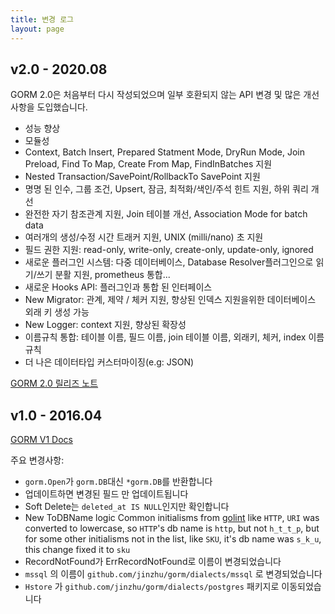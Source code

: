 ```yaml
---
title: 변경 로그
layout: page
---
```


## v2.0 - 2020.08

GORM 2.0은 처음부터 다시 작성되었으며 일부 호환되지 않는 API 변경 및 많은 개선 사항을 도입했습니다.

* 성능 향상
* 모듈성
* Context, Batch Insert, Prepared Statment Mode, DryRun Mode, Join Preload, Find To Map, Create From Map, FindInBatches 지원
* Nested Transaction/SavePoint/RollbackTo SavePoint 지원
* 명명 된 인수, 그룹 조건, Upsert, 잠금, 최적화/색인/주석 힌트 지원, 하위 쿼리 개선
* 완전한 자기 참조관계 지원, Join 테이블 개선, Association Mode for batch data
* 여러개의 생성/수정 시간 트래커 지원, UNIX (milli/nano) 초 지원
* 필드 권한 지원: read-only, write-only, create-only, update-only, ignored
* 새로운 플러그인 시스템: 다중 데이터베이스, Database Resolver플러그인으로 읽기/쓰기 분활 지원, prometheus 통합...
* 새로운 Hooks API: 플러그인과 통합 된 인터페이스
* New Migrator: 관계, 제약 / 체커 지원, 향상된 인덱스 지원을위한 데이터베이스 외래 키 생성 가능
* New Logger: context 지원, 향상된 확장성
* 이름규칙 통합: 테이블 이름, 필드 이름, join 테이블 이름, 외래키, 체커, index 이름 규칙
* 더 나은 데이터타입 커스터마이징(e.g: JSON)

[GORM 2.0 릴리즈 노트](v2_release_note.html)

## v1.0 - 2016.04

[GORM V1 Docs](https://v1.gorm.io)

주요 변경사항:

* `gorm.Open`가 `gorm.DB`대신 `*gorm.DB`를 반환합니다
* 업데이트하면 변경된 필드 만 업데이트됩니다
* Soft Delete는 `deleted_at IS NULL`인지만 확인합니다
* New ToDBName logic Common initialisms from [golint](https://github.com/golang/lint/blob/master/lint.go#L702) like `HTTP`, `URI` was converted to lowercase, so `HTTP`'s db name is `http`, but not `h_t_t_p`, but for some other initialisms not in the list, like `SKU`, it's db name was `s_k_u`, this change fixed it to `sku`
* RecordNotFound가 ErrRecordNotFound로 이름이 변경되었습니다
* `mssql` 의 이름이 `github.com/jinzhu/gorm/dialects/mssql` 로 변경되었습니다
* `Hstore` 가 `github.com/jinzhu/gorm/dialects/postgres` 패키지로 이동되었습니다
